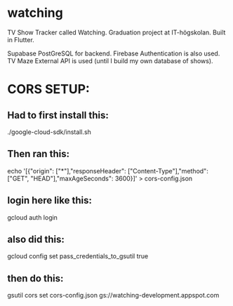 # watching
TV Show Tracker called Watching. Graduation project at IT-högskolan. Built in Flutter.


Supabase PostGreSQL for backend.
Firebase Authentication is also used.
TV Maze External API is used (until I build my own database of shows).





# CORS SETUP:
## Had to first install this:
./google-cloud-sdk/install.sh  
## Then ran this:
echo '[{"origin": ["*"],"responseHeader": ["Content-Type"],"method": ["GET", "HEAD"],"maxAgeSeconds": 3600}]' > cors-config.json
## login here like this: 
gcloud auth login     
## also did this:
gcloud config set pass_credentials_to_gsutil true    
## then do this:
gsutil cors set cors-config.json gs://watching-development.appspot.com